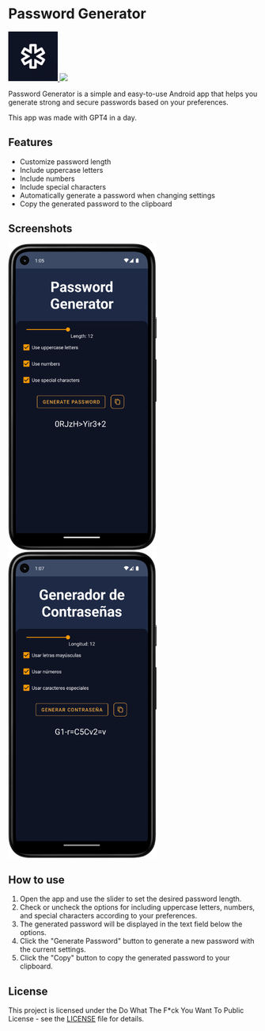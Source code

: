# Password Generator

<a href="https://play.google.com/store/apps/details?id=com.mikelcalvo.passwordgenerator" target="_blank">
  <img src="app/src/main/res/drawable/play_store_512.png" alt="App Icon" width="100" height="100">
  <img src="https://play.google.com/intl/en_us/badges/images/generic/en-play-badge.png" height="60"/>
</a>

Password Generator is a simple and easy-to-use Android app that helps you generate strong and secure passwords based on your preferences.

This app was made with GPT4 in a day.

## Features

- Customize password length
- Include uppercase letters
- Include numbers
- Include special characters
- Automatically generate a password when changing settings
- Copy the generated password to the clipboard

## Screenshots
<img src="Screenshots/en_1.png" alt="App Icon" width="300" height="618"><img src="Screenshots/es_1.png" alt="App Icon" width="300" height="618">

## How to use

1. Open the app and use the slider to set the desired password length.
2. Check or uncheck the options for including uppercase letters, numbers, and special characters according to your preferences.
3. The generated password will be displayed in the text field below the options.
4. Click the "Generate Password" button to generate a new password with the current settings.
5. Click the "Copy" button to copy the generated password to your clipboard.

## License

This project is licensed under the Do What The F*ck You Want To Public License - see the [LICENSE](LICENSE) file for details.
